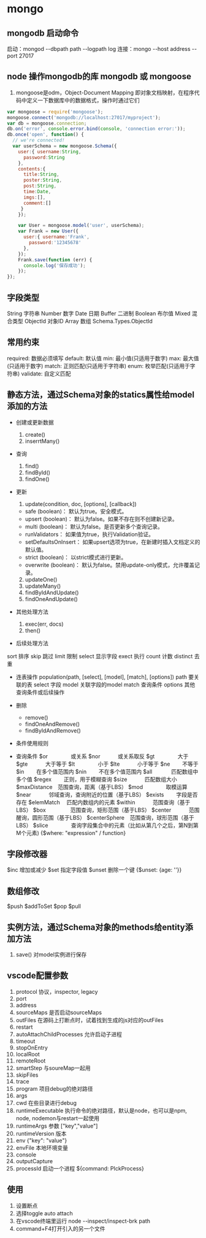 # mongo

## mongodb 启动命令

启动：mongod --dbpath path --logpath log
连接：mongo --host address --port 27017

## node 操作mongodb的库 mongodb 或 mongoose

1. mongoose是odm，Object-Document Mapping 即对象文档映射，在程序代码中定义一下数据库中的数据格式，操作时通过它们

```javascript
var mongoose = require('mongoose');
mongoose.connect('mongodb://localhost:27017/myproject');
var db = mongoose.connection;
db.on('error', console.error.bind(console, 'connection error:'));
db.once('open', function() {
  // we're connected!
  var userSchema = new mongoose.Schema({
    user:{ username:String,
      password:String
    },
    contents:{
      title:String,
      poster:String,
      post:String,
      time:Date,
      imgs:[],
      comment:[]
     }
    });

    var User = mongoose.model('user', userSchema);
    var Frank = new User({
      user:{ username:'Frank',
        password:'12345678'
      },
    });
    Frank.save(function (err) {
      console.log('保存成功');
    });
});
```

## 字段类型

String      字符串
Number      数字
Date        日期
Buffer      二进制
Boolean     布尔值
Mixed       混合类型
ObjectId    对象ID
Array       数组
Schema.Types.ObjectId

## 常用约束

required: 数据必须填写
default: 默认值
min: 最小值(只适用于数字)
max: 最大值(只适用于数字)
match: 正则匹配(只适用于字符串)
enum:  枚举匹配(只适用于字符串)
validate: 自定义匹配

## 静态方法，通过Schema对象的statics属性给model添加的方法

- 创建或更新数据
  1. create()
  2. inserrtMany()
- 查询
  1. find()
  2. findById()
  3. findOne()
- 更新
  1. update(condition, doc, [options], [callback])
    - safe (boolean)： 默认为true。安全模式。
    - upsert (boolean)： 默认为false。如果不存在则不创建新记录。
    - multi (boolean)： 默认为false。是否更新多个查询记录。
    - runValidators： 如果值为true，执行Validation验证。
    - setDefaultsOnInsert： 如果upsert选项为true，在新建时插入文档定义的默认值。
    - strict (boolean)： 以strict模式进行更新。
    - overwrite (boolean)： 默认为false。禁用update-only模式，允许覆盖记录。
  2. updateOne()
  3. updateMany()
  4. findByIdAndUpdate()
  5. findOneAndUpdate()

- 其他处理方法
  1. exec(err, docs)
  2. then()

- 后续处理方法

sort 排序
skip 跳过
limit 限制
select 显示字段
exect 执行
count 计数
distinct 去重

- 连表操作 population(path, [select], [model], [match], [options])
path 要关联的表
select 字段
model 关联字段的model
match 查询条件
options 其他查询条件或后续操作

- 删除
  - remove()
  - findOneAndRemove()
  - findByIdAndRemove()

- 条件使用规则

- 查询条件
$or　　　　     或关系
$nor　　　     或关系取反
$gt　　　　    大于
$gte　　　     大于等于
$lt　　　　    小于
$lte　　　     小于等于
$ne　　        不等于
$in　　        在多个值范围内
$nin　　       不在多个值范围内
$all　　    　 匹配数组中多个值
$regex　　    正则，用于模糊查询
$size　　   　匹配数组大小
$maxDistance　范围查询，距离（基于LBS）
$mod　　　  　取模运算
$near　　　   邻域查询，查询附近的位置（基于LBS）
$exists　　   字段是否存在
$elemMatch　  匹配内数组内的元素
$within　　　 范围查询（基于LBS）
$box　　　  　 范围查询，矩形范围（基于LBS）
$center　　　  范围醒询，圆形范围（基于LBS）
$centerSphere　范围查询，球形范围（基于LBS）
$slice　　　  　查询字段集合中的元素（比如从第几个之后，第N到第M个元素)
{$where: "expression" / function}

## 字段修改器
$inc          增加或减少
$set          指定字段值
$unset        删除一个键 {$unset: {age: ''}}

## 数组修改
$push
$addToSet
$pop
$pull


## 实例方法，通过Schema对象的methods给entity添加方法

1. save() 对model实例进行保存

## vscode配置参数

1. protocol 协议，inspector, legacy
2. port
3. address
4. sourceMaps 是否启动sourceMaps
5. outFiles 在源码上打断点时，试着找到生成的js对应的outFiles
6. restart
7. autoAttachChildProcesses 允许启动子进程
8. timeout
9. stopOnEntry
10. localRoot
11. remoteRoot
12. smartStep 与soureMap一起用
13. skipFiles
14. trace
15. program 项目debug的绝对路径
16. args
17. cwd 在些目录进行debug
18. runtimeExecutable 执行命令的绝对路径，默认是node，也可以是npm, node, nodemon与restart一起使用
19. runtimeArgs 参数 ["key","value"]
20. runtimeVersion 版本
21. env {"key": "value"}
22. envFile  本地环境变量
23. console
24. outputCapture
25. processId 启动一个进程 ${command: PIckProcess}

## 使用
1. 设置断点
2. 选择toggle auto attach
3. 在vscode终端里运行 node --inspect/inspect-brk path
4. command+F4打开引入的另一个文件
